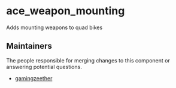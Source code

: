 ace_weapon_mounting
============

Adds mounting weapons to quad bikes

## Maintainers

The people responsible for merging changes to this component or answering potential questions.

- [gamingzeether](https://github.com/gamingzeether)
